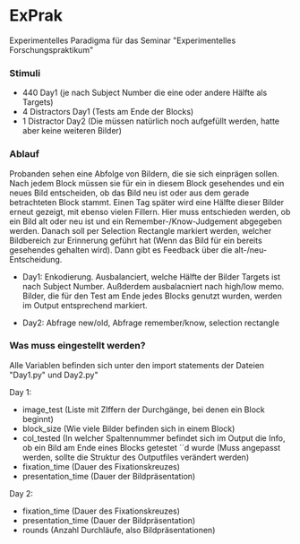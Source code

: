 # ExPrak
Experimentelles Paradigma für das Seminar "Experimentelles Forschungspraktikum"

### Stimuli

- 440 Day1 (je nach Subject Number die eine oder andere Hälfte als Targets)
- 4 Distractors Day1 (Tests am Ende der Blocks)
- 1 Distractor Day2 (Die müssen natürlich noch aufgefüllt werden, hatte aber keine weiteren Bilder)

### Ablauf

Probanden sehen eine Abfolge von Bildern, die sie sich einprägen sollen. Nach jedem Block müssen sie für ein in diesem Block gesehendes und ein neues Bild entscheiden, ob das Bild neu ist oder aus dem gerade betrachteten Block stammt. Einen Tag später wird eine Hälfte dieser Bilder erneut gezeigt, mit ebenso vielen Fillern. Hier muss entschieden werden, ob ein Bild alt oder neu ist und ein Remember-/Know-Judgement abgegeben werden. Danach soll per Selection Rectangle markiert werden, welcher Bildbereich zur Erinnerung geführt hat (Wenn das Bild für ein bereits gesehendes gehalten wird). Dann gibt es Feedback über die alt-/neu-Entscheidung.

- Day1: Enkodierung. Ausbalanciert, welche Hälfte der Bilder Targets ist nach Subject Number. Außderdem ausbalacniert nach high/low memo. Bilder, die für den Test am Ende jedes Blocks genutzt wurden, werden im Output entsprechend markiert.

- Day2: Abfrage new/old, Abfrage remember/know, selection rectangle

### Was muss eingestellt werden?

Alle Variablen befinden sich unter den import statements der Dateien "Day1.py" und Day2.py"

Day 1:
- image_test (Liste mit ZIffern der Durchgänge, bei denen ein Block beginnt)
- block_size (Wie viele Bilder befinden sich in einem Block)
- col_tested (In welcher Spaltennummer befindet sich im Output die Info, ob ein Bild am Ende eines Blocks getestet ´´d wurde (Muss angepasst werden, sollte die Struktur des Outputfiles verändert werden)
- fixation_time (Dauer des Fixationskreuzes)
- presentation_time (Dauer der Bildpräsentation)

Day 2:
- fixation_time (Dauer des Fixationskreuzes)
- presentation_time (Dauer der Bildpräsentation)
- rounds (Anzahl Durchläufe, also Bildpräsentationen)
